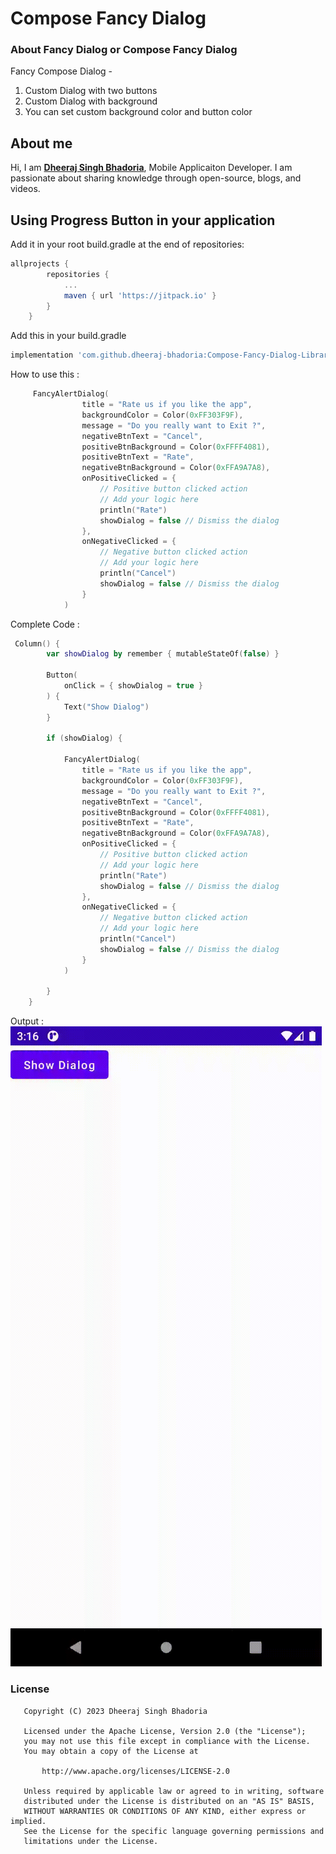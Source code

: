 
# Compose Fancy Dialog 

### About Fancy Dialog or Compose Fancy Dialog 

Fancy Compose Dialog - 
1. Custom Dialog with two buttons
2. Custom Dialog with background
3. You can set custom background color and button color


## About me

Hi, I am [**Dheeraj Singh Bhadoria**](https://dheeruapps.in), Mobile Applicaiton Developer. I am passionate about sharing knowledge through open-source, blogs, and videos.

## Using Progress Button in your application

Add it in your root build.gradle at the end of repositories:

```groovy
allprojects {
		repositories {
			...
			maven { url 'https://jitpack.io' }
		}
	}
```

Add this in your build.gradle
```groovy
implementation 'com.github.dheeraj-bhadoria:Compose-Fancy-Dialog-Library:0.0.1'

```

How to use this  :
```kotlin
     FancyAlertDialog(
                title = "Rate us if you like the app",
                backgroundColor = Color(0xFF303F9F),
                message = "Do you really want to Exit ?",
                negativeBtnText = "Cancel",
                positiveBtnBackground = Color(0xFFFF4081),
                positiveBtnText = "Rate",
                negativeBtnBackground = Color(0xFFA9A7A8),
                onPositiveClicked = {
                    // Positive button clicked action
                    // Add your logic here
                    println("Rate")
                    showDialog = false // Dismiss the dialog
                },
                onNegativeClicked = {
                    // Negative button clicked action
                    // Add your logic here
                    println("Cancel")
                    showDialog = false // Dismiss the dialog
                }
            )
```
Complete Code  :
```kotlin
 Column() {
        var showDialog by remember { mutableStateOf(false) }

        Button(
            onClick = { showDialog = true }
        ) {
            Text("Show Dialog")
        }

        if (showDialog) {

            FancyAlertDialog(
                title = "Rate us if you like the app",
                backgroundColor = Color(0xFF303F9F),
                message = "Do you really want to Exit ?",
                negativeBtnText = "Cancel",
                positiveBtnBackground = Color(0xFFFF4081),
                positiveBtnText = "Rate",
                negativeBtnBackground = Color(0xFFA9A7A8),
                onPositiveClicked = {
                    // Positive button clicked action
                    // Add your logic here
                    println("Rate")
                    showDialog = false // Dismiss the dialog
                },
                onNegativeClicked = {
                    // Negative button clicked action
                    // Add your logic here
                    println("Cancel")
                    showDialog = false // Dismiss the dialog
                }
            )

        }
    }
```
Output  :
<img src="https://github.com/dheeraj-bhadoria/Compose-Fancy-Dialog-Library/blob/main/composefancydialog.gif" >


### License
```
   Copyright (C) 2023 Dheeraj Singh Bhadoria

   Licensed under the Apache License, Version 2.0 (the "License");
   you may not use this file except in compliance with the License.
   You may obtain a copy of the License at

       http://www.apache.org/licenses/LICENSE-2.0

   Unless required by applicable law or agreed to in writing, software
   distributed under the License is distributed on an "AS IS" BASIS,
   WITHOUT WARRANTIES OR CONDITIONS OF ANY KIND, either express or implied.
   See the License for the specific language governing permissions and
   limitations under the License.
```
